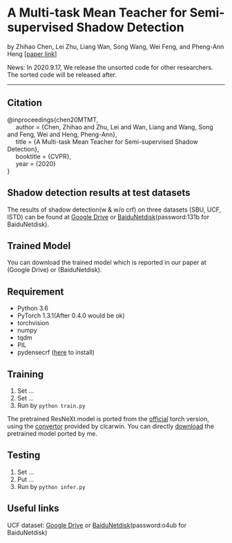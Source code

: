 # A Multi-task Mean Teacher for Semi-supervised Shadow Detection

by Zhihao Chen, Lei Zhu, Liang Wan, Song Wang, Wei Feng, and Pheng-Ann Heng [[paper link](http://openaccess.thecvf.com/content_CVPR_2020/papers/Chen_A_Multi-Task_Mean_Teacher_for_Semi-Supervised_Shadow_Detection_CVPR_2020_paper.pdf)]

News: In 2020.9.17, We release the unsorted code for other researchers. The sorted code will be released after.

***

## Citation
@inproceedings{chen20MTMT,   
&nbsp;&nbsp;&nbsp;&nbsp;  author = {Chen, Zhihao and Zhu, Lei and Wan, Liang and Wang, Song and Feng, Wei and Heng, Pheng-Ann},    
&nbsp;&nbsp;&nbsp;&nbsp;  title = {A Multi-task Mean Teacher for Semi-supervised Shadow Detection},    
&nbsp;&nbsp;&nbsp;&nbsp;  booktitle = {CVPR},    
&nbsp;&nbsp;&nbsp;&nbsp;  year  = {2020}    
}

## Shadow detection results at test datasets
The results of shadow detection(w & w/o crf) on three datasets (SBU, UCF, ISTD) can be found 
at [Google Drive](https://drive.google.com/file/d/1BK4x9IUNQKBaP7ye5S2-e9_zEN7FbZUg/view?usp=sharing) or [BaiduNetdisk](https://pan.baidu.com/s/1Rdp8rQbj5f7Id4JJj99nxw)(password:131b for BaiduNetdisk).

## Trained Model
You can download the trained model which is reported in our paper at 
(Google Drive) or (BaiduNetdisk).

## Requirement
* Python 3.6
* PyTorch 1.3.1(After 0.4.0 would be ok)
* torchvision
* numpy
* tqdm
* PIL
* pydensecrf ([here](https://github.com/Andrew-Qibin/dss_crf) to install)

## Training
1. Set ...
2. Set ...
3. Run by ```python train.py```

The pretrained ResNeXt model is ported from the [official](https://github.com/facebookresearch/ResNeXt) torch version,
using the [convertor](https://github.com/clcarwin/convert_torch_to_pytorch) provided by clcarwin. 
You can directly [download](https://drive.google.com/open?id=1dnH-IHwmu9xFPlyndqI6MfF4LvH6JKNQ) the pretrained model ported by me.

## Testing
1. Set ...
2. Put ...
2. Run by ```python infer.py```

## Useful links
UCF dataset: [Google Drive](https://drive.google.com/open?id=12DOmMVmE-oNuJVXmkBJrkfBvuDd0O70N) or [BaiduNetdisk](https://pan.baidu.com/s/1zt9ya1lzNcoGoc2CET3mdg)(password:o4ub for BaiduNetdisk)
